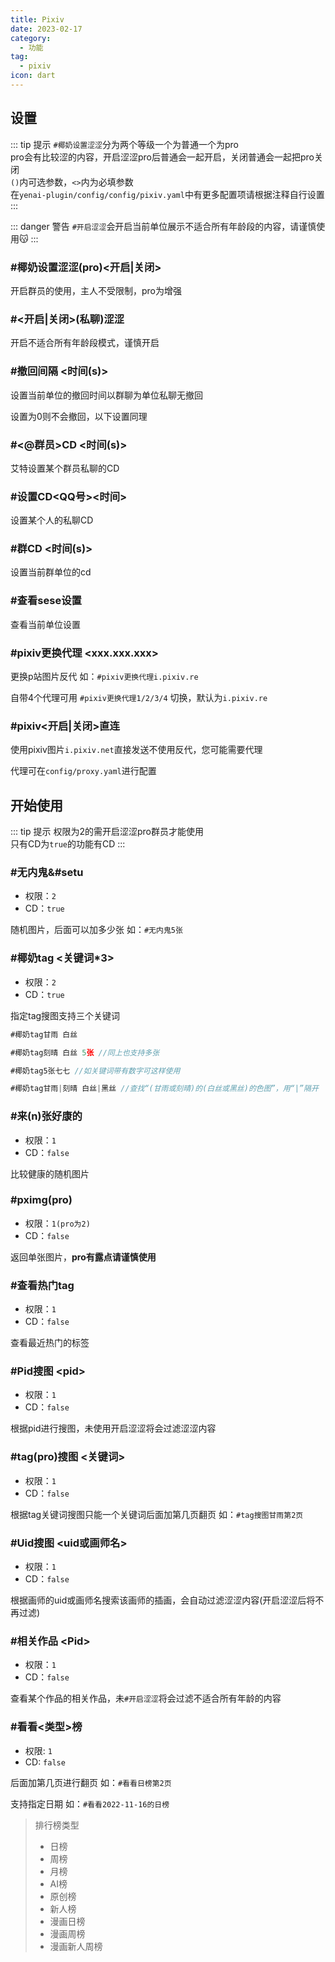 ```yaml
---
title: Pixiv
date: 2023-02-17
category:
  - 功能
tag:
  - pixiv
icon: dart
---
```


 

## 设置

::: tip 提示
`#椰奶设置涩涩`分为两个等级一个为普通一个为pro<br>
pro会有比较涩的内容，开启涩涩pro后普通会一起开启，关闭普通会一起把pro关闭<br>
`()`内可选参数，`<>`内为必填参数<br>
在`yenai-plugin/config/config/pixiv.yaml`中有更多配置项请根据注释自行设置
:::

::: danger 警告
`#开启涩涩`会开启当前单位展示不适合所有年龄段的内容，请谨慎使用😽
:::

###  #椰奶设置涩涩(pro)\<开启|关闭>

开启群员的使用，主人不受限制，pro为增强

###  #\<开启|关闭>(私聊)涩涩

开启不适合所有年龄段模式，谨慎开启

### #撤回间隔 \<时间(s)>

设置当前单位的撤回时间以群聊为单位私聊无撤回

设置为0则不会撤回，以下设置同理

### #\<@群员>CD \<时间(s)>

艾特设置某个群员私聊的CD

### #设置CD\<QQ号>\<时间>

设置某个人的私聊CD

### #群CD \<时间(s)>

设置当前群单位的cd

### #查看sese设置

查看当前单位设置

### #pixiv更换代理 \<xxx.xxx.xxx>

更换p站图片反代 如：`#pixiv更换代理i.pixiv.re`

自带4个代理可用 `#pixiv更换代理1/2/3/4` 切换，默认为`i.pixiv.re`

### #pixiv\<开启|关闭>直连

使用pixiv图片`i.pixiv.net`直接发送不使用反代，您可能需要代理

代理可在`config/proxy.yaml`进行配置


## 开始使用

::: tip 提示
权限为2的需开启涩涩pro群员才能使用<br>
只有CD为`true`的功能有CD
:::

### #无内鬼&#setu 
  - 权限：`2`
  - CD：`true`

随机图片，后面可以加多少张 如：`#无内鬼5张`

### #椰奶tag \<关键词*3>
  - 权限：`2`
  - CD：`true`

指定tag搜图支持三个关键词
```js
#椰奶tag甘雨 白丝 

#椰奶tag刻晴 白丝 5张 //同上也支持多张

#椰奶tag5张七七 //如关键词带有数字可这样使用

#椰奶tag甘雨|刻晴 白丝|黑丝 //查找“(甘雨或刻晴)的(白丝或黑丝)的色图”，用“|”隔开
```

### #来(n)张好康的
  - 权限：`1`
  - CD：`false`

比较健康的随机图片

### #pximg(pro)
  - 权限：`1(pro为2)`
  - CD：`false`

返回单张图片，**pro有露点请谨慎使用**

### #查看热门tag
  - 权限：`1`
  - CD：`false`
  
查看最近热门的标签

### #Pid搜图 \<pid>
  - 权限：`1`
  - CD：`false`

根据pid进行搜图，未使用开启涩涩将会过滤涩涩内容

### #tag(pro)搜图 \<关键词>
  - 权限：`1`
  - CD：`false`

根据tag关键词搜图只能一个关键词后面加第几页翻页 如：`#tag搜图甘雨第2页`

### #Uid搜图 \<uid或画师名>
  - 权限：`1`
  - CD：`false`

根据画师的uid或画师名搜索该画师的插画，会自动过滤涩涩内容(开启涩涩后将不再过滤)

### #相关作品 \<Pid>
  - 权限：`1`
  - CD：`false`

查看某个作品的相关作品，未`#开启涩涩`将会过滤不适合所有年龄的内容

### #看看\<类型>榜
  - 权限: `1`
  - CD: `false`

后面加第几页进行翻页 如：`#看看日榜第2页`

支持指定日期 如：`#看看2022-11-16的日榜`

> 排行榜类型
>
> - 日榜
> - 周榜
> - 月榜
> - AI榜
> - 原创榜
> - 新人榜
> - 漫画日榜
> - 漫画周榜
> - 漫画新人周榜
